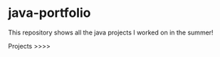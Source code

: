 # java-portfolio

This repository shows all the java projects I worked on in the summer!

Projects >>>>

